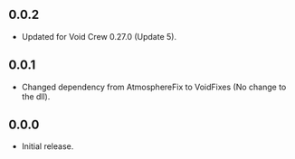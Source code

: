 ## 0.0.2
- Updated for Void Crew 0.27.0 (Update 5).

## 0.0.1
- Changed dependency from AtmosphereFix to VoidFixes (No change to the dll).

## 0.0.0
- Initial release.
